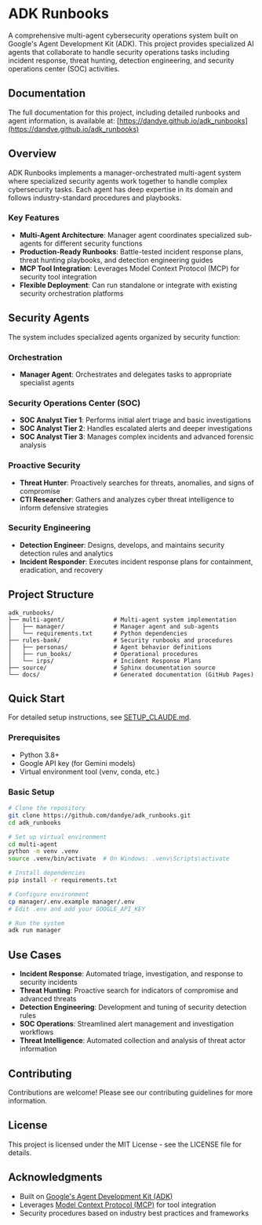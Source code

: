 # ADK Runbooks

A comprehensive multi-agent cybersecurity operations system built on Google's Agent Development Kit (ADK). This project provides specialized AI agents that collaborate to handle security operations tasks including incident response, threat hunting, detection engineering, and security operations center (SOC) activities.

## Documentation

The full documentation for this project, including detailed runbooks and agent information, is available at:
[https://dandye.github.io/adk_runbooks](https://dandye.github.io/adk_runbooks)

## Overview

ADK Runbooks implements a manager-orchestrated multi-agent system where specialized security agents work together to handle complex cybersecurity tasks. Each agent has deep expertise in its domain and follows industry-standard procedures and playbooks.

### Key Features

- **Multi-Agent Architecture**: Manager agent coordinates specialized sub-agents for different security functions
- **Production-Ready Runbooks**: Battle-tested incident response plans, threat hunting playbooks, and detection engineering guides
- **MCP Tool Integration**: Leverages Model Context Protocol (MCP) for security tool integration
- **Flexible Deployment**: Can run standalone or integrate with existing security orchestration platforms

## Security Agents

The system includes specialized agents organized by security function:

### Orchestration
- **Manager Agent**: Orchestrates and delegates tasks to appropriate specialist agents

### Security Operations Center (SOC)
- **SOC Analyst Tier 1**: Performs initial alert triage and basic investigations
- **SOC Analyst Tier 2**: Handles escalated alerts and deeper investigations  
- **SOC Analyst Tier 3**: Manages complex incidents and advanced forensic analysis

### Proactive Security
- **Threat Hunter**: Proactively searches for threats, anomalies, and signs of compromise
- **CTI Researcher**: Gathers and analyzes cyber threat intelligence to inform defensive strategies

### Security Engineering
- **Detection Engineer**: Designs, develops, and maintains security detection rules and analytics
- **Incident Responder**: Executes incident response plans for containment, eradication, and recovery

## Project Structure

```
adk_runbooks/
├── multi-agent/              # Multi-agent system implementation
│   ├── manager/              # Manager agent and sub-agents
│   └── requirements.txt      # Python dependencies
├── rules-bank/               # Security runbooks and procedures
│   ├── personas/             # Agent behavior definitions
│   ├── run_books/            # Operational procedures
│   └── irps/                 # Incident Response Plans
├── source/                   # Sphinx documentation source
└── docs/                     # Generated documentation (GitHub Pages)
```

## Quick Start

For detailed setup instructions, see [SETUP_CLAUDE.md](SETUP_CLAUDE.md).

### Prerequisites

- Python 3.8+
- Google API key (for Gemini models)
- Virtual environment tool (venv, conda, etc.)

### Basic Setup

```bash
# Clone the repository
git clone https://github.com/dandye/adk_runbooks.git
cd adk_runbooks

# Set up virtual environment
cd multi-agent
python -m venv .venv
source .venv/bin/activate  # On Windows: .venv\Scripts\activate

# Install dependencies
pip install -r requirements.txt

# Configure environment
cp manager/.env.example manager/.env
# Edit .env and add your GOOGLE_API_KEY

# Run the system
adk run manager
```

## Use Cases

- **Incident Response**: Automated triage, investigation, and response to security incidents
- **Threat Hunting**: Proactive search for indicators of compromise and advanced threats
- **Detection Engineering**: Development and tuning of security detection rules
- **SOC Operations**: Streamlined alert management and investigation workflows
- **Threat Intelligence**: Automated collection and analysis of threat actor information

## Contributing

Contributions are welcome! Please see our contributing guidelines for more information.

## License

This project is licensed under the MIT License - see the LICENSE file for details.

## Acknowledgments

- Built on [Google's Agent Development Kit (ADK)](https://github.com/google/adk)
- Leverages [Model Context Protocol (MCP)](https://modelcontextprotocol.io/) for tool integration
- Security procedures based on industry best practices and frameworks